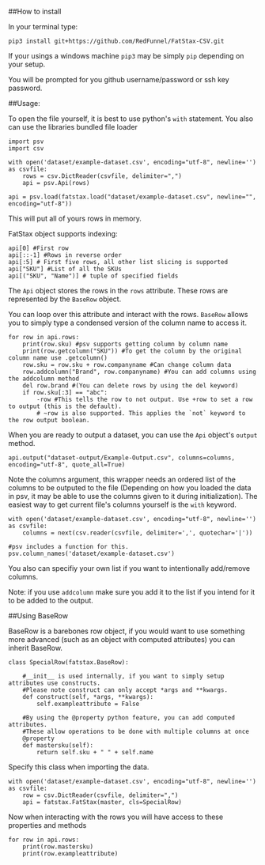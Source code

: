 ##How to install 

In your terminal type:
    
    pip3 install git+https://github.com/RedFunnel/FatStax-CSV.git

If your usings a windows machine `pip3` may be simply `pip` depending on your setup.

You will be prompted for you github username/password or ssh key password.

##Usage:

To open the file yourself, it is best to use python's `with` statement. You also can use the libraries bundled file loader
    
    import psv
    import csv
    
    with open('dataset/example-dataset.csv', encoding="utf-8", newline='') as csvfile:
        rows = csv.DictReader(csvfile, delimiter=",")
        api = psv.Api(rows)

    api = psv.load(fatstax.load("dataset/example-dataset.csv", newline="", encoding="utf-8"))

This will put all of yours rows in memory.

FatStax object supports indexing:

    api[0] #First row
    api[::-1] #Rows in reverse order
    api[:5] # First five rows, all other list slicing is supported
    api["SKU"] #List of all the SKUs
    api[("SKU", "Name")] # tuple of specified fields



The `Api` object stores the rows in the `rows` attribute. These rows are represented by the `BaseRow` object.

You can loop over this attribute and interact with the rows. `BaseRow` allows you to simply type a condensed version of the column name to access it.
    
    for row in api.rows:
        print(row.sku) #psv supports getting column by column name
        print(row.getcolumn("SKU")) #To get the column by the original column name use .getcolumn()
        row.sku = row.sku + row.companyname #Can change column data 
        row.addcolumn("Brand", row.companyname) #You can add columns using the addcolumn method
        del row.brand #(You can delete rows by using the del keyword)
        if row.sku[:3] == "abc":
            -row #This tells the row to not output. Use +row to set a row to output (this is the default).
            # ~row is also supported. This applies the `not` keyword to the row output boolean.
            
            


When you are ready to output a dataset, you can use the `Api` object's `output` method. 

    api.output("dataset-output/Example-Output.csv", columns=columns, encoding="utf-8", quote_all=True)

Note the columns argument, this wrapper needs an ordered list of the columns to be outputed to the file (Depending on how you loaded the data in psv, it may be able to use the columns given to it during initialization). The easiest way to get current file's columns yourself is the `with` keyword.

    with open('dataset/example-dataset.csv', encoding="utf-8", newline='') as csvfile:
        columns = next(csv.reader(csvfile, delimiter=',', quotechar='|'))
        
    #psv includes a function for this.
    psv.column_names('dataset/example-dataset.csv')

You also can specifiy your own list if you want to intentionally add/remove columns. 

Note: if you use `addcolumn` make sure you add it to the list if you intend for it to be added to the output.



##Using BaseRow

BaseRow is a barebones row object, if you would want to use something more advanced (such as an object with computed attributes) you can inherit BaseRow.

    class SpecialRow(fatstax.BaseRow):

        #__init__ is used internally, if you want to simply setup attributes use constructs. 
        #Please note construct can only accept *args and **kwargs. 
        def construct(self, *args, **kwargs):
            self.exampleattribute = False

        #By using the @property python feature, you can add computed attributes.
        #These allow operations to be done with multiple columns at once
        @property
        def mastersku(self):
            return self.sku + " " + self.name


Specify this class when importing the data.

    with open('dataset/example-dataset.csv', encoding="utf-8", newline='') as csvfile:
        row = csv.DictReader(csvfile, delimiter=",")
        api = fatstax.FatStax(master, cls=SpecialRow)


Now when interacting with the rows you will have access to these properties and methods

    for row in api.rows:
        print(row.mastersku)
        print(row.exampleattribute)


